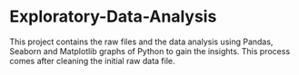 # Exploratory-Data-Analysis
This project contains the raw files and the data analysis using Pandas, Seaborn and Matplotlib graphs of Python to gain the insights. This process comes after cleaning the initial raw data file.
